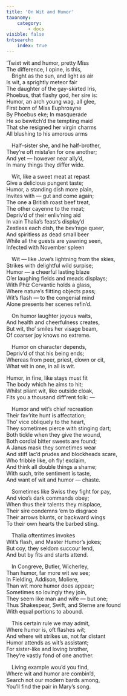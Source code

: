 ```yaml
---
title: 'On Wit and Humor'
taxonomy:
    category:
        - docs
visible: false
tntsearch:
    index: true
---
```


<div class="author"></div>

’Twixt wit and humor, pretty Miss  
The difference, I opine, is this,  
&emsp;Bright as the sun, and light as air  
Is wit, a sprightly meteor fair  
The daughter of the gay-skirted Iris,  
Phoebus, that flashy god, her sire is:  
Humor, an arch young wag, all glee,  
First born of Miss Euphrosyne  
By Phoebus eke; In masquerade  
He so bewitch’d the tempting maid  
That she resigned her virgin charms  
All blushing to his amorous arms  
  
&emsp;Half-sister she, and he half-brother,  
They’re oft mista’en for one another;  
And yet — however near ally’d,  
In many things they differ wide.  
  
&emsp;Wit, like a sweet meat at repast  
Give a delicious pungent taste;  
Humor, a standing dish more plain,  
Invites with — gut and come again;  
The one a British roast beef treat,  
The other cayenne to the meat;  
Depriv’d of their enliv’ning aid  
In vain Thalia’s feast’s display’d  
Zestless each dish, the bev’rage queer,  
And spiritless as dead small beer  
While all the guests are yawning seen,  
Infected with November spleen  
  
&emsp;Wit — like Jove’s lightning from the skies,  
Strikes with delightful wild surpise;  
Humor — a cheerful lasting blaze  
O’er laughing fields and meads displays;  
With Phiz Cervantic holds a glass,  
Where nature’s flitting objects pass;  
Wit’s flash — to the congenial mind  
Alone presents her scenes refin’d.  
  
&emsp;On humor laughter joyous waits,  
And health and cheerfulness creates,  
But wit, tho’ smiles her visage beam,  
Of coarser joy knows no extreme.  
  
&emsp;Humor on character depends,  
Depriv’d of that his being ends;  
Whereas from peer, priest, clown or cit,  
What wit in one, in all is wit.  
  
Humor, in fine, like stays must fit  
The body which he aims to hit;  
Whilst pliant wit, like outside cloak,  
Fits you a thousand diff’rent folk: —  
  
&emsp;Humor and wit’s chief recreation  
Their fav’rite hunt is affectation;  
Tho’ vice obliquely to the heart,  
They sometimes pierce with stinging dart;  
Both tickle when they give the wound,  
Both cordial bitter sweets are found;  
A Janus mask they sometimes wear  
And stiff lac’d prudes and blockheads scare,  
Who fribble like, oh fly! exclaim,  
And think all double things a shame;  
With such, trite sentiment is taste,  
And want of wit and humor — chaste.  
  
&emsp;Sometimes like Swiss they fight for pay,  
And vice’s dark commands obey;  
When thus their talents they misplace,  
Their sire condemns ’em to disgrace  
Their arrows blunts, or backward wings  
To their own hearts the barbed sting.  
  
&emsp;Thalia oftentimes invokes  
Wit’s flash, and Master Humor’s jokes;  
But coy, they seldom succour lend,  
And but by fits and starts attend.  
  
&emsp;In Congreve, Butler, Wicherley,  
Than humor, far more wit we see;  
In Fielding, Addison, Moliere,  
Than wit more humor does appear;  
Sometimes so lovingly they join,  
They seem like man and wife — but one;  
Thus Shakespear, Swift, and Sterne are found  
With equal portions to abound.  
  
&emsp;This certain rule we may admit,  
Where humor is, oft flashes wit;  
And where wit strikes us, not far distant  
Humor attends as wit’s assistant;  
For sister-like and loving brother,  
They’re vastly fond of one another.  
  
&emsp;Living example wou’d you find,  
Where wit and humor are combin’d,  
Search not our modern bards among,  
You’ll find the pair in Mary’s song.